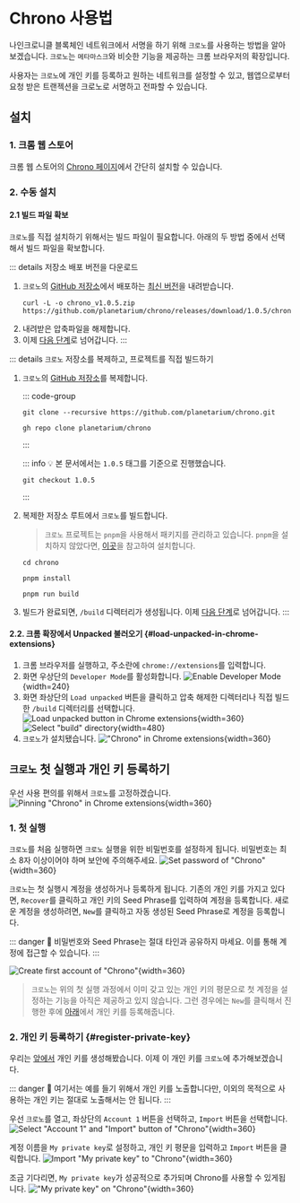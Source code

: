 # Chrono 사용법

나인크로니클 블록체인 네트워크에서 서명을 하기 위해 `크로노`를 사용하는 방법을 알아 보겠습니다. `크로노`는 `메타마스크`와 비슷한 기능을 제공하는 크롬 브라우저의 확장입니다.

사용자는 `크로노`에 개인 키를 등록하고 원하는 네트워크를 설정할 수 있고, 웹앱으로부터 요청 받은 트랜젝션을 크로노로 서명하고 전파할 수 있습니다.
## 설치

### 1. 크롬 웹 스토어

크롬 웹 스토어의 [Chrono  페이지](https://chromewebstore.google.com/detail/chrono-development-build/gcloogpfjklfhgfddenekamfjgbcklic)에서 간단히 설치할 수 있습니다.

### 2. 수동 설치

#### 2.1 빌드 파일 확보

`크로노`를 직접 설치하기 위해서는 빌드 파일이 필요합니다. 아래의 두 방법 중에서 선택해서 빌드 파일을 확보합니다.

::: details 저장소 배포 버전을 다운로드
1. `크로노`의 [GitHub 저장소](https://github.com/planetarium/chrono)에서 배포하는 [최신 버전](https://github.com/planetarium/chrono/releases)을 내려받습니다.
    ```shell
    curl -L -o chrono_v1.0.5.zip https://github.com/planetarium/chrono/releases/download/1.0.5/chrono_v1.0.5.zip
    ```
2. 내려받은 압축파일을 해제합니다.
3. 이제 [다음 단계](#load-unpacked-in-chrome-extensions)로 넘어갑니다.
:::

::: details `크로노` 저장소를 복제하고, 프로젝트를 직접 빌드하기
1. `크로노`의 [GitHub 저장소](https://github.com/planetarium/chrono)를 복제합니다.

    ::: code-group
    ```shell [git]
    git clone --recursive https://github.com/planetarium/chrono.git
    ```

    ```shell [gh(GitHub)]
    gh repo clone planetarium/chrono
    ```
    :::

    ::: info :bulb:
    본 문서에서는 `1.0.5` 태그를 기준으로 진행했습니다.
    ```shell
    git checkout 1.0.5
    ```
    :::

2. 복제한 저장소 루트에서 `크로노`를 빌드합니다.

    > `크로노` 프로젝트는 `pnpm`을 사용해서 패키지를 관리하고 있습니다. `pnpm`을 설치하지 않았다면, [이곳](https://pnpm.io/installation)을 참고하여 설치합니다.

    ```shell
    cd chrono
    ```
    ```shell
    pnpm install
    ```
    ```shell
    pnpm run build
    ```

3. 빌드가 완료되면, `/build` 디렉터리가 생성됩니다. 이제 [다음 단계](#load-unpacked-in-chrome-extensions)로 넘어갑니다.
:::

#### 2.2. 크롬 확장에서 Unpacked 불러오기 {#load-unpacked-in-chrome-extensions}

1. 크롬 브라우저를 실행하고, 주소란에 `chrome://extensions`를 입력합니다.
2. 화면 우상단의 `Developer Mode`를 활성화합니다.
![Enable Developer Mode](/images/en/guide/issue-transaction/issue-transaction-with-chrono/enable-developer-mode.png){width=240}
3. 화면 좌상단의 `Load unpacked` 버튼을 클릭하고 압축 해제한 디렉터리나 직접 빌드한 `/build` 디렉터리를 선택합니다.
![Load unpacked button in Chrome extensions](/images/en/guide/issue-transaction/issue-transaction-with-chrono/load-unpacked-01.png){width=360}
![Select "build" directory](/images/en/guide/issue-transaction/issue-transaction-with-chrono/select-build-directory.png){width=480}
4. `크로노`가 설치됐습니다.
!["Chrono" in Chrome extensions](/images/en/guide/issue-transaction/issue-transaction-with-chrono/chrome-extensions-chrono.png){width=360}

## `크로노` 첫 실행과 개인 키 등록하기

우선 사용 편의를 위해서 `크로노`를 고정하겠습니다.
![Pinning "Chrono" in Chrome extensions](/images/en/guide/issue-transaction/issue-transaction-with-chrono/pinning-chrono.png){width=360}

### 1. 첫 실행

`크로노`를 처음 실행하면 `크로노` 실행을 위한 비밀번호를 설정하게 됩니다. 비밀번호는 최소 8자 이상이어야 하며 보안에 주의해주세요.
![Set password of "Chrono"](/images/en/guide/issue-transaction/issue-transaction-with-chrono/set-password.png){width=360}

`크로노`는 첫 실행시 계정을 생성하거나 등록하게 됩니다. 기존의 개인 키를 가지고 있다면, `Recover`를 클릭하고 개인 키의 Seed Phrase를 입력하여 계정을 등록합니다. 새로운 계정을 생성하려면, `New`를 클릭하고 자동 생성된 Seed Phrase로 계정을 등록합니다.

::: danger :rotating_light:
비밀번호와 Seed Phrase는 절대 타인과 공유하지 마세요. 이를 통해 계정에 접근할 수 있습니다.
:::

![Create first account of "Chrono"](/images/en/guide/issue-transaction/issue-transaction-with-chrono/first-account.png){width=360}

> `크로노`는 위의 첫 실행 과정에서 이미 갖고 있는 개인 키의 평문으로 첫 계정을 설정하는 기능을 아직은 제공하고 있지 않습니다. 그런 경우에는 `New`를 클릭해서 진행한 후에 [아래](#register-private-key)에서 개인 키를 등록해줍니다.

### 2. 개인 키 등록하기 {#register-private-key}

우리는 [앞에서](../create-network/create-a-private-key) 개인 키를 생성해봤습니다. 이제 이 개인 키를 `크로노`에 추가해보겠습니다.

::: danger :rotating_light:
여기서는 예를 들기 위해서 개인 키를 노출합니다만, 이외의 목적으로 사용하는 개인 키는 절대로 노출해서는 안 됩니다.
:::

우선 `크로노`를 열고, 좌상단의 `Account 1` 버튼을 선택하고, `Import` 버튼을 선택합니다.
![Select "Account 1" and "Import" button of "Chrono"](/images/en/guide/issue-transaction/issue-transaction-with-chrono/account-import.png){width=360}

계정 이름을 `My private key`로 설정하고, 개인 키 평문을 입력하고 `Import` 버튼을 클릭합니다.
![Import "My private key" to "Chrono"](/images/en/guide/issue-transaction/issue-transaction-with-chrono/import-my-private-key.png){width=360}

조금 기다리면, `My private key`가 성공적으로 추가되며 Chrono를 사용할 수 있게됩니다.
!["My private key" on "Chrono"](/images/en/guide/issue-transaction/issue-transaction-with-chrono/my-private-key.png){width=360}
